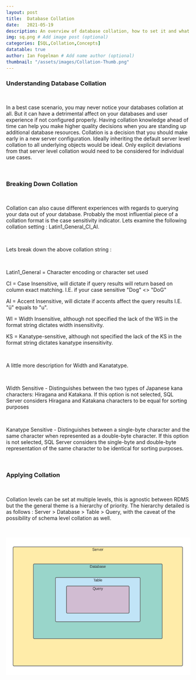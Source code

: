 ```yaml
---
layout: post
title:  Database Collation
date:   2021-05-19
description: An overview of database collation, how to set it and what it does.
img: sq.png # Add image post (optional)
categories: [SQL,Collation,Concepts]
datatable: true
author: Ian Fogelman # Add name author (optional)
thumbnail: "/assets/images/Collation-Thumb.png"
---
```


<h3>Understanding Database Collation</h3>

<br>

In a best case scenario, you may never notice your databases collation at all. But it can have a detrimental affect on your databases and user experience if not configured properly. Having collation knowledge ahead of time can help you make higher quality decisions when you are standing up additional database resources. Collation is a decision that you should make early in a new server configuration. Ideally inheriting the default server level collation to all underlying objects would be ideal. Only explicit deviations from that server level collation would need to be considered for individual use cases.

<br>

<h3>Breaking Down Collation</h3>

<br>

Collation can also cause different experiences with regards to querying your data out of your database. Probably the most influential piece of a collation format is the case sensitivity indicator. Lets examine the following collation setting : Latin1_General_CI_AI.

<br>

Lets break down the above collation string :

<br>

Latin1_General  = Character encoding or character set used

CI = Case Insensitive, will dictate if query results will return based on column exact matching. I.E. if your case sensitive "Dog" <> "DoG"

AI = Accent Insensitive, will dictate if accents affect the query results I.E. "ü" equals to "u".

WI = Width Insensitive, although not specified the lack of the WS in the format string dictates width insensitivity.

KS = Kanatype-sensitive, although not specified the lack of the KS in the format string dictates kanatype insensitivity.



<br>

A little more description for Width and Kanatatype.

<br>

Width Sensitive - Distinguishes between the two types of Japanese kana characters:  Hiragana and Katakana. If this option is not selected, SQL Server considers Hiragana and  Katakana characters to be equal for sorting purposes

<br>

Kanatype Sensitive - Distinguishes between a single-byte character and the same character  when represented as a double-byte character. If this option is not selected, SQL Server considers the single-byte  and double-byte representation of the same character to be identical  for sorting purposes.

<br>

<h3> Applying Collation </h3>

<br>

Collation levels can be set at multiple levels, this is agnostic between RDMS but the the general theme is a hierarchy of priority. The hierarchy detailed is as follows : Server > Database > Table > Query, with the caveat of the possibility of schema level collation as well.

<br>

![Model Results](/assets/images/Collation.png)

<br>

